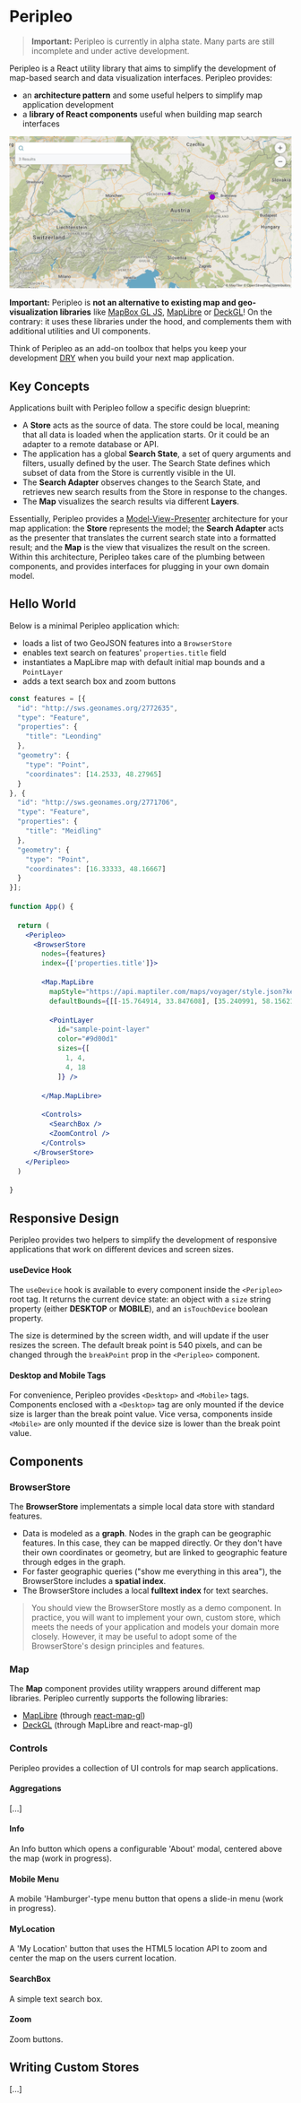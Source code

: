 # Peripleo

> __Important:__ Peripleo is currently in alpha state. Many parts are still incomplete and under active development.

Peripleo is a React utility library that aims to simplify the development of map-based search and data visualization interfaces. Peripleo provides:

- an __architecture pattern__ and some useful helpers to simplify map application development
- a __library of React components__ useful when building map search interfaces

![An example screenshot of a Peripleo map](peripleo.jpg)

__Important:__ Peripleo is __not an alternative to existing map and geo-visualization libraries__ like [MapBox GL JS](https://www.mapbox.com/mapbox-gljs), [MapLibre](https://maplibre.org/) or [DeckGL](https://deck.gl/)! On the contrary: it uses these libraries under the hood, and complements them with additional utilities and UI components.

Think of Peripleo as an add-on toolbox that helps you keep your development [DRY](https://en.wikipedia.org/wiki/Don%27t_repeat_yourself) when you build your next map application.

## Key Concepts

Applications built with Peripleo follow a specific design blueprint: 

- A __Store__ acts as the source of data. The store could be local, meaning that all data is loaded when the application starts. Or it could be an adapter to a remote database or API.
- The application has a global __Search State__, a set of query arguments and filters, usually defined by the user. The Search State defines which subset of data from the Store is currently visible in the UI.
- The __Search Adapter__ observes changes to the Search State, and retrieves new search results from the Store in response to the changes.
- The __Map__ visualizes the search results via different __Layers__.

Essentially, Peripleo provides a [Model-View-Presenter](https://en.wikipedia.org/wiki/Model%E2%80%93view%E2%80%93presenter) architecture for your map application: the __Store__ represents the model; the __Search Adapter__ acts as the presenter that translates the current search state into a formatted result; and the __Map__ is the view that visualizes the result on the screen. Within this architecture, Peripleo takes care of the plumbing between components, and provides interfaces for plugging in your own domain model.

## Hello World

Below is a minimal Peripleo application which:

- loads a list of two GeoJSON features into a `BrowserStore`
- enables text search on features' `properties.title` field
- instantiates a MapLibre map with default initial map bounds and a `PointLayer`
- adds a text search box and zoom buttons

```jsx
const features = [{
  "id": "http://sws.geonames.org/2772635",
  "type": "Feature",
  "properties": {
    "title": "Leonding"
  },
  "geometry": {
    "type": "Point",
    "coordinates": [14.2533, 48.27965]
  }
}, {
  "id": "http://sws.geonames.org/2771706",
  "type": "Feature",
  "properties": {
    "title": "Meidling"
  },
  "geometry": {
    "type": "Point",
    "coordinates": [16.33333, 48.16667]
  } 
}];

function App() {

  return (
    <Peripleo>
      <BrowserStore 
        nodes={features}
        index={['properties.title']}>

        <Map.MapLibre
          mapStyle="https://api.maptiler.com/maps/voyager/style.json?key={your-api-key}"
          defaultBounds={[[-15.764914, 33.847608], [35.240991, 58.156214]]}>

          <PointLayer 
            id="sample-point-layer"
            color="#9d00d1" 
            sizes={[
              1, 4,
              4, 18
            ]} />

        </Map.MapLibre>

        <Controls>
          <SearchBox />
          <ZoomControl />
        </Controls>
      </BrowserStore>
    </Peripleo>
  )

}
```

## Responsive Design

Peripleo provides two helpers to simplify the development of responsive applications that work on different devices and screen sizes.

#### useDevice Hook

The `useDevice` hook is available to every component inside the `<Peripleo>` root tag. It returns the current device state: an object with a `size` string property (either __DESKTOP__ or __MOBILE__), and an `isTouchDevice` boolean property.

The size is determined by the screen width, and will update if the user resizes the screen. The default break point is 540 pixels, and can be changed through the `breakPoint` prop in the `<Peripleo>` component. 

#### Desktop and Mobile Tags

For convenience, Peripleo provides `<Desktop>` and `<Mobile>` tags. Components enclosed with a `<Desktop>` tag are only mounted if the device size is larger than the break point value. Vice versa, components inside `<Mobile>` are only mounted if the device size is lower than the break point value. 

## Components

### BrowserStore

The __BrowserStore__ implementats a simple local data store with standard features.

- Data is modeled as a __graph__. Nodes in the graph can be geographic features. In this case, they can be mapped directly. Or they don't have their own coordinates or geometry, but are linked to geographic feature through edges in the graph.
- For faster geographic queries ("show me everything in this area"), the BrowserStore includes a __spatial index__.
- The BrowserStore includes a local __fulltext index__ for text searches.

> You should view the BrowserStore mostly as a demo component. In practice, you will want to implement your own, custom store, which meets the needs of your application and models your domain more closely. However, it may be useful to adopt some of the BrowserStore's design principles and features.

### Map

The __Map__ component provides utility wrappers around different map libraries. Peripleo currently supports the following libraries:

- [MapLibre](https://maplibre.org/) (through [react-map-gl](https://visgl.github.io/react-map-gl/))
- [DeckGL](https://deck.gl/) (through MapLibre and react-map-gl)

### Controls

Peripleo provides a collection of UI controls for map search applications.

#### Aggregations

[...]

#### Info

An Info button which opens a configurable 'About' modal, centered above the map (work in progress).

#### Mobile Menu

A mobile 'Hamburger'-type menu button that opens a slide-in menu (work in progress).

#### MyLocation

A 'My Location' button that uses the HTML5 location API to zoom and center the map on the users current location.

#### SearchBox

A simple text search box.

#### Zoom

Zoom buttons.

## Writing Custom Stores

[...]



